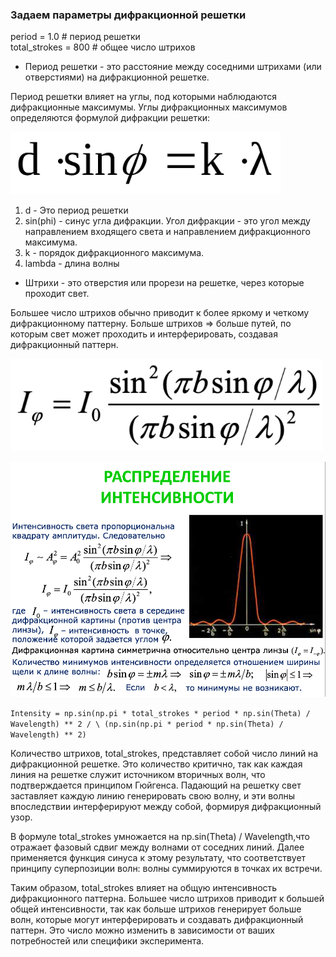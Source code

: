 ### Задаем параметры дифракционной решетки
period = 1.0  # период решетки   
total_strokes = 800  # общее число штрихов

- Период решетки - это расстояние между соседними штрихами (или отверстиями) на дифракционной решетке.

Период решетки влияет на углы, под которыми наблюдаются дифракционные максимумы. 
Углы дифракционных максимумов определяются формулой дифракции решетки:

<img alt="img.png" height="100" src="img.png"/>

1. d - Это период решетки
2. sin(phi) - синус угла дифракции. Угол дифракции - это угол между направлением входящего света
и направлением дифракционного максимума. 
3. k - порядок дифракционного максимума. 
4. lambda - длина волны

- Штрихи - это отверстия или прорези на решетке, через которые проходит свет.

Большее число штрихов обычно приводит к более яркому и четкому дифракционному паттерну.
Больше штрихов => больше путей, по которым свет может проходить
и интерферировать, создавая дифракционный паттерн.

<img alt="img_1.png" src="img_1.png" width="500"/>

![img_2.png](img_2.png)

``Intensity = np.sin(np.pi * total_strokes * period * np.sin(Theta) / Wavelength) ** 2 / \
            (np.sin(np.pi * period * np.sin(Theta) / Wavelength) ** 2)``

Количество штрихов, total_strokes, представляет собой число линий на дифракционной решетке.
Это количество критично, так как каждая линия на решетке служит источником вторичных волн,
что подтверждается принципом Гюйгенса. Падающий на решетку свет заставляет каждую линию
генерировать свою волну, и эти волны впоследствии интерферируют между собой, формируя дифракционный узор.

В формуле total_strokes умножается на np.sin(Theta) / Wavelength,что отражает фазовый
сдвиг между волнами от соседних линий. Далее применяется функция синуса к этому результату,
что соответствует принципу суперпозиции волн: волны суммируются в точках их встречи.

Таким образом, total_strokes влияет на общую интенсивность дифракционного паттерна. Большее
число штрихов приводит к большей общей интенсивности, так как больше штрихов генерирует больше
волн, которые могут интерферировать и создавать дифракционный паттерн. Это число можно изменить
в зависимости от ваших потребностей или специфики эксперимента.